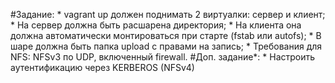 #Задание:
    * vagrant up должен поднимать 2 виртуалки: сервер и клиент;
    * На сервер должна быть расшарена директория;
    * На клиента она должна автоматически монтироваться при старте (fstab или autofs);
    * В шаре должна быть папка upload с правами на запись;
    * Требования для NFS: NFSv3 по UDP, включенный firewall.
#Доп. задание*: 
    * Настроить аутентификацию через KERBEROS (NFSv4)
